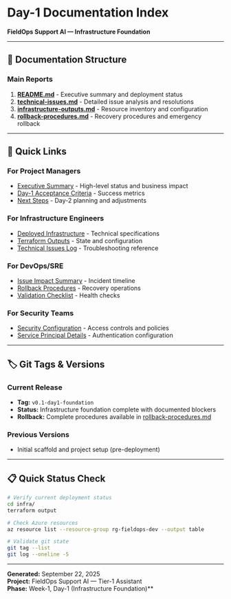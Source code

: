 # Day-1 Documentation Index
**FieldOps Support AI — Infrastructure Foundation**

---

## 📁 Documentation Structure

### Main Reports
1. **[README.md](README.md)** - Executive summary and deployment status
2. **[technical-issues.md](technical-issues.md)** - Detailed issue analysis and resolutions  
3. **[infrastructure-outputs.md](infrastructure-outputs.md)** - Resource inventory and configuration
4. **[rollback-procedures.md](rollback-procedures.md)** - Recovery procedures and emergency rollback

---

## 🎯 Quick Links

### For Project Managers
- [Executive Summary](README.md#-executive-summary) - High-level status and business impact
- [Day-1 Acceptance Criteria](README.md#-day-1-acceptance-criteria-assessment) - Success metrics
- [Next Steps](README.md#-next-steps-for-day-2) - Day-2 planning and adjustments

### For Infrastructure Engineers  
- [Deployed Infrastructure](infrastructure-outputs.md#️-deployed-infrastructure-details) - Technical specifications
- [Terraform Outputs](infrastructure-outputs.md#-terraform-outputs) - State and configuration
- [Technical Issues Log](technical-issues.md) - Troubleshooting reference

### For DevOps/SRE
- [Issue Impact Summary](technical-issues.md#-issue-impact-summary) - Incident timeline
- [Rollback Procedures](rollback-procedures.md#-emergency-rollback-procedures) - Recovery operations
- [Validation Checklist](infrastructure-outputs.md#-validation-checklist) - Health checks

### For Security Teams
- [Security Configuration](infrastructure-outputs.md#-security-configuration) - Access controls and policies
- [Service Principal Details](infrastructure-outputs.md#service-principal) - Authentication configuration

---

## 🏷️ Git Tags & Versions

### Current Release
- **Tag:** `v0.1-day1-foundation`
- **Status:** Infrastructure foundation complete with documented blockers
- **Rollback:** Complete procedures available in [rollback-procedures.md](rollback-procedures.md)

### Previous Versions
- Initial scaffold and project setup (pre-deployment)

---

## 📋 Quick Status Check

```bash
# Verify current deployment status
cd infra/
terraform output

# Check Azure resources
az resource list --resource-group rg-fieldops-dev --output table

# Validate git state  
git tag --list
git log --oneline -5
```

---

**Generated:** September 22, 2025  
**Project:** FieldOps Support AI — Tier-1 Assistant  
**Phase:** Week-1, Day-1 (Infrastructure Foundation)**
